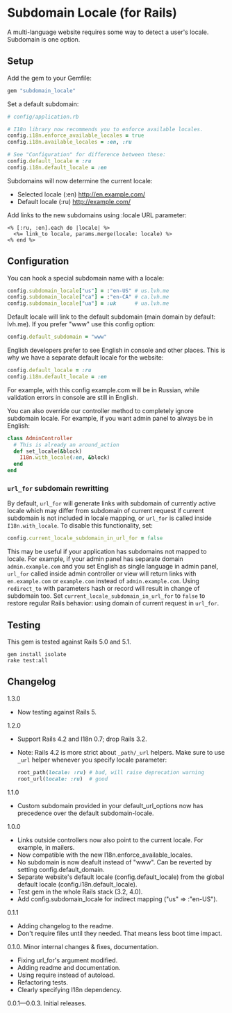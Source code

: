 # Subdomain Locale (for Rails)

A multi-language website requires some way to detect a user's locale.
Subdomain is one option.

## Setup

Add the gem to your Gemfile:

```ruby
gem "subdomain_locale"
```

Set a default subdomain:

```ruby
# config/application.rb

# I18n library now recommends you to enforce available locales.
config.i18n.enforce_available_locales = true
config.i18n.available_locales = :en, :ru

# See "Configuration" for difference between these:
config.default_locale = :ru
config.i18n.default_locale = :en
```

Subdomains will now determine the current locale:

* Selected locale (:en) http://en.example.com/
* Default locale (:ru) http://example.com/

Add links to the new subdomains using :locale URL parameter:

```erb
<% [:ru, :en].each do |locale| %>
  <%= link_to locale, params.merge(locale: locale) %>
<% end %>
```

## Configuration

You can hook a special subdomain name with a locale:

```ruby
config.subdomain_locale["us"] = :"en-US" # us.lvh.me
config.subdomain_locale["ca"] = :"en-CA" # ca.lvh.me
config.subdomain_locale["ua"] = :uk      # ua.lvh.me
```

Default locale will link to the default subdomain (main domain by default: lvh.me).
If you prefer "www" use this config option:

```ruby
config.default_subdomain = "www"
```

English developers prefer to see English in console and other places.
This is why we have a separate default locale for the website:

```ruby
config.default_locale = :ru
config.i18n.default_locale = :en
```

For example, with this config example.com will be in Russian,
while validation errors in console are still in English.


You can also override our controller method to completely ignore subdomain locale.
For example, if you want admin panel to always be in English:

```ruby
class AdminController
  # This is already an around_action
  def set_locale(&block)
    I18n.with_locale(:en, &block)
  end
end
```

### `url_for` subdomain rewritting

By default, `url_for` will generate links with subdomain of currently active
locale which may differ from subdomain of current request if current subdomain
is not included in locale mapping, or `url_for` is called inside
`I18n.with_locale`. To disable this functionality, set:

``` ruby
config.current_locale_subdomain_in_url_for = false
```

This may be useful if your application has subdomains not mapped to locale. For
example, if your admin panel has separate domain `admin.example.com` and you set
English as single language in admin panel, `url_for` called inside admin
controller or view will return links with `en.example.com` or `example.com`
instead of `admin.example.com`. Using `redirect_to` with parameters hash or
record will result in change of subdomain too. Set
`current_locale_subdomain_in_url_for` to `false` to restore regular Rails
behavior: using domain of current request in `url_for`.

## Testing

This gem is tested against Rails 5.0 and 5.1.

```
gem install isolate
rake test:all
```

## Changelog


1.3.0

* Now testing against Rails 5.

1.2.0

* Support Rails 4.2 and I18n 0.7; drop Rails 3.2.
* Note: Rails 4.2 is more strict about `_path/_url` helpers. Make sure to use `_url` helper whenever you specify locale parameter:

  ```ruby
  root_path(locale: :ru) # bad, will raise deprecation warning
  root_url(locale: :ru)  # good
  ```

1.1.0

* Custom subdomain provided in your default_url_options now has precedence over the default subdomain-locale.

1.0.0

* Links outside controllers now also point to the current locale. For example, in mailers.
* Now compatible with the new I18n.enforce\_available\_locales.
* No subdomain is now deafult instead of "www". Can be reverted by setting config.default\_domain.
* Separate website's default locale (config.default\_locale) from the global default locale (config.i18n.default\_locale).
* Test gem in the whole Rails stack (3.2, 4.0).
* Add config.subdomain_locale for indirect mapping ("us" => :"en-US").

0.1.1

* Adding changelog to the readme.
* Don't require files until they needed. That means less boot time impact.

0.1.0. Minor internal changes & fixes, documentation.

* Fixing url_for's argument modified.
* Adding readme and documentation.
* Using require instead of autoload.
* Refactoring tests.
* Clearly specifying I18n dependency.

0.0.1—0.0.3. Initial releases.
